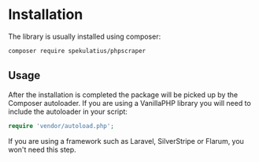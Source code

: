 # Installation

The library is usually installed using composer:

```bash
composer require spekulatius/phpscraper
```

## Usage

After the installation is completed the package will be picked up by the Composer autoloader. If you are using a VanillaPHP library you will need to include the autoloader in your script:

```php
require 'vendor/autoload.php';
```

If you are using a framework such as Laravel, SilverStripe or Flarum, you won't need this step.
